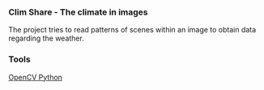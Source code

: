 ### Clim Share - The climate in images

The project tries to read patterns of scenes within an image to obtain data regarding the weather.

### Tools
[OpenCV Python](https://opencv-python-tutroals.readthedocs.io)
